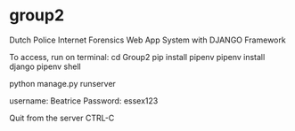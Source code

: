 # group2
Dutch Police Internet Forensics Web App System with DJANGO Framework 

To access, run on terminal:
cd Group2
pip install pipenv
pipenv install django
pipenv shell

python manage.py runserver

username: Beatrice
Password: essex123

Quit from the server  CTRL-C 
